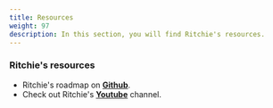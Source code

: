 ```yaml
---
title: Resources
weight: 97
description: In this section, you will find Ritchie's resources.
---
```



### **Ritchie's resources**

- Ritchie's roadmap on [**Github**](https://github.com/ZupIT/ritchie-cli/issues).
- Check out Ritchie's [**Youtube**](https://www.youtube.com/watch?v=GHrW68Nj358&list=PLkX9oUrQ1ev72KUhsB5gi80Y5Jb-DCV_F&index=1) channel.
